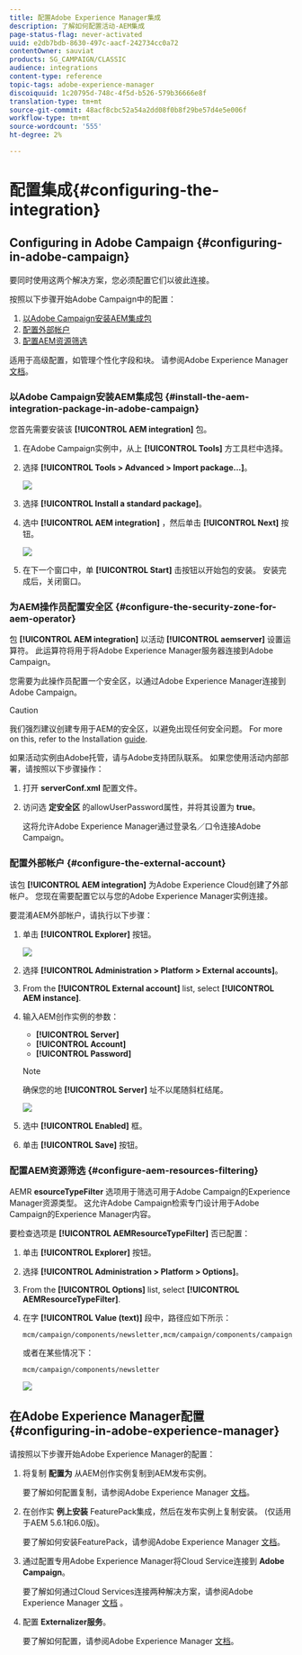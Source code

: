 ```yaml
---
title: 配置Adobe Experience Manager集成
description: 了解如何配置活动-AEM集成
page-status-flag: never-activated
uuid: e2db7bdb-8630-497c-aacf-242734cc0a72
contentOwner: sauviat
products: SG_CAMPAIGN/CLASSIC
audience: integrations
content-type: reference
topic-tags: adobe-experience-manager
discoiquuid: 1c20795d-748c-4f5d-b526-579b36666e8f
translation-type: tm+mt
source-git-commit: 48acf8cbc52a54a2dd08f0b8f29be57d4e5e006f
workflow-type: tm+mt
source-wordcount: '555'
ht-degree: 2%

---
```



# 配置集成{#configuring-the-integration}

## Configuring in Adobe Campaign {#configuring-in-adobe-campaign}

要同时使用这两个解决方案，您必须配置它们以彼此连接。

按照以下步骤开始Adobe Campaign中的配置：

1. [以Adobe Campaign安装AEM集成包](#install-the-aem-integration-package-in-adobe-campaign)
1. [配置外部帐户](#configure-the-external-account)
1. [配置AEM资源筛选](#configure-aem-resources-filtering)

适用于高级配置，如管理个性化字段和块。 请参阅Adobe Experience Manager [文档](https://helpx.adobe.com/experience-manager/6-5/sites/administering/using/campaignonpremise.html)。

### 以Adobe Campaign安装AEM集成包 {#install-the-aem-integration-package-in-adobe-campaign}

您首先需要安装该 **[!UICONTROL AEM integration]** 包。

1. 在Adobe Campaign实例中，从上 **[!UICONTROL Tools]** 方工具栏中选择。
1. 选择 **[!UICONTROL Tools > Advanced > Import package...]**。

   ![](assets/aem_config_1.png)

1. 选择 **[!UICONTROL Install a standard package]**。
1. 选中 **[!UICONTROL AEM integration]** ，然后单击 **[!UICONTROL Next]** 按钮。

   ![](assets/aem_config_2.png)

1. 在下一个窗口中，单 **[!UICONTROL Start]** 击按钮以开始包的安装。 安装完成后，关闭窗口。

### 为AEM操作员配置安全区 {#configure-the-security-zone-for-aem-operator}

包 **[!UICONTROL AEM integration]** 以活动 **[!UICONTROL aemserver]** 设置运算符。 此运算符将用于将Adobe Experience Manager服务器连接到Adobe Campaign。

您需要为此操作员配置一个安全区，以通过Adobe Experience Manager连接到Adobe Campaign。

>[!CAUTION]
>
>我们强烈建议创建专用于AEM的安全区，以避免出现任何安全问题。 For more on this, refer to the Installation [guide](../../installation/using/configuring-campaign-server.md#defining-security-zones).

如果活动实例由Adobe托管，请与Adobe支持团队联系。 如果您使用活动内部部署，请按照以下步骤操作：

1. 打开 **serverConf.xml** 配置文件。
1. 访问选 **定安全区** 的allowUserPassword属性，并将其设置为 **true**。

   这将允许Adobe Experience Manager通过登录名／口令连接Adobe Campaign。

### 配置外部帐户 {#configure-the-external-account}

该包 **[!UICONTROL AEM integration]** 为Adobe Experience Cloud创建了外部帐户。 您现在需要配置它以与您的Adobe Experience Manager实例连接。

要混淆AEM外部帐户，请执行以下步骤：

1. 单击 **[!UICONTROL Explorer]** 按钮。

   ![](assets/aem_config_3.png)

1. 选择 **[!UICONTROL Administration > Platform > External accounts]**。
1. From the **[!UICONTROL External account]** list, select **[!UICONTROL AEM instance]**.
1. 输入AEM创作实例的参数：

   * **[!UICONTROL Server]**
   * **[!UICONTROL Account]**
   * **[!UICONTROL Password]**

   >[!NOTE]
   >
   >确保您的地 **[!UICONTROL Server]** 址不以尾随斜杠结尾。

   ![](assets/aem_config_4.png)

1. 选中 **[!UICONTROL Enabled]** 框。
1. 单击 **[!UICONTROL Save]** 按钮。

### 配置AEM资源筛选 {#configure-aem-resources-filtering}

AEMR **esourceTypeFilter** 选项用于筛选可用于Adobe Campaign的Experience Manager资源类型。 这允许Adobe Campaign检索专门设计用于Adobe Campaign的Experience Manager内容。

要检查选项是 **[!UICONTROL AEMResourceTypeFilter]** 否已配置：

1. 单击 **[!UICONTROL Explorer]** 按钮。
1. 选择 **[!UICONTROL Administration > Platform > Options]**。
1. From the **[!UICONTROL Options]** list, select **[!UICONTROL AEMResourceTypeFilter]**.
1. 在字 **[!UICONTROL Value (text)]** 段中，路径应如下所示：

   ```
   mcm/campaign/components/newsletter,mcm/campaign/components/campaign_newsletterpage,mcm/neolane/components/newsletter
   ```

   或者在某些情况下：

   ```
   mcm/campaign/components/newsletter
   ```

   ![](assets/aem_config_5.png)

## 在Adobe Experience Manager配置 {#configuring-in-adobe-experience-manager}

请按照以下步骤开始Adobe Experience Manager的配置：

1. 将复制 **配置为** 从AEM创作实例复制到AEM发布实例。

   要了解如何配置复制，请参阅Adobe Experience Manager [文档](https://helpx.adobe.com/experience-manager/6-5/sites/deploying/using/replication.html)。

1. 在创作实 **例上安装** FeaturePack集成，然后在发布实例上复制安装。 (仅适用于AEM 5.6.1和6.0版)。

   要了解如何安装FeaturePack，请参阅Adobe Experience Manager [文档](https://helpx.adobe.com/experience-manager/aem-previous-versions.html)。

1. 通过配置专用Adobe Experience Manager将Cloud Service连接到 **Adobe Campaign**。

   要了解如何通过Cloud Services连接两种解决方案，请参阅Adobe Experience Manager [文档](https://helpx.adobe.com/experience-manager/6-5/sites/administering/using/campaignonpremise.html#ConfiguringAdobeExperienceManager) 。

1. 配置 **Externalizer服务**。

   要了解如何配置，请参阅Adobe Experience Manager [文档](https://helpx.adobe.com/experience-manager/6-5/sites/developing/using/externalizer.html)。

